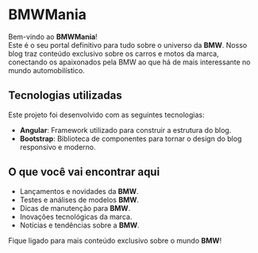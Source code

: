 # BMWMania

Bem-vindo ao **BMWMania**!  
Este é o seu portal definitivo para tudo sobre o universo da **BMW**. Nosso blog traz conteúdo exclusivo sobre os carros e motos da marca, conectando os apaixonados pela BMW ao que há de mais interessante no mundo automobilístico.

## Tecnologias utilizadas

Este projeto foi desenvolvido com as seguintes tecnologias:

- **Angular**: Framework utilizado para construir a estrutura do blog.
- **Bootstrap**: Biblioteca de componentes para tornar o design do blog responsivo e moderno.

## O que você vai encontrar aqui

- Lançamentos e novidades da **BMW**.
- Testes e análises de modelos **BMW**.
- Dicas de manutenção para **BMW**.
- Inovações tecnológicas da marca.
- Notícias e tendências sobre a **BMW**.

Fique ligado para mais conteúdo exclusivo sobre o mundo **BMW**!
